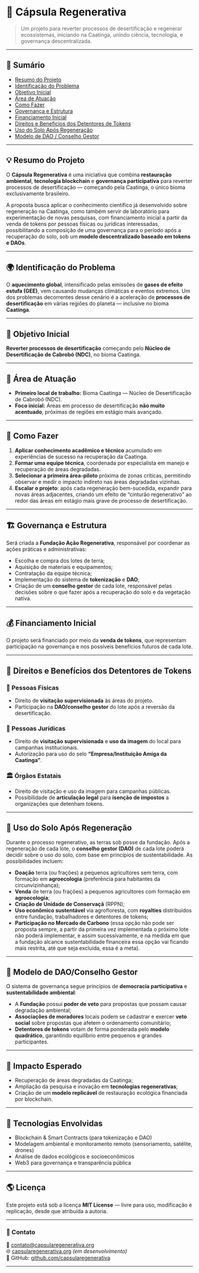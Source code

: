 # 🌱 Cápsula Regenerativa

> Um projeto para reverter processos de desertificação e regenerar ecossistemas, iniciando na Caatinga, unindo ciência, tecnologia, e governança descentralizada.

---

## 🧭 Sumário
- [Resumo do Projeto](#-resumo-do-projeto)
- [Identificação do Problema](#-identificação-do-problema)
- [Objetivo Inicial](#-objetivo-inicial)
- [Área de Atuação](#-área-de-atuação)
- [Como Fazer](#-como-fazer)
- [Governança e Estrutura](#-governança-e-estrutura)
- [Financiamento Inicial](#-financiamento-inicial)
- [Direitos e Benefícios dos Detentores de Tokens](#-direitos-e-benefícios-dos-detentores-de-tokens)
- [Uso do Solo Após Regeneração](#-uso-do-solo-após-regeneração)
- [Modelo de DAO / Conselho Gestor](#-modelo-de-daoconselho-gestor)

---

## 💡 Resumo do Projeto

O **Cápsula Regenerativa** é uma iniciativa que combina **restauração ambiental**, **tecnologia blockchain** e **governança participativa** para reverter processos de desertificação — começando pela Caatinga, o único bioma exclusivamente brasileiro.

A proposta busca aplicar o conhecimento científico já desenvolvido sobre regeneração na Caatinga, como também servir de laboratório para experimentação de novas pesquisas, com financiamento inicial a partir da venda de tokens por pessoas físicas ou jurídicas interessadas, possibilitando a composição de uma governança para o período após a recuperação do solo, sob um **modelo descentralizado baseado em tokens e DAOs**.

---

## 🌍 Identificação do Problema

O **aquecimento global**, intensificado pelas emissões de **gases de efeito estufa (GEE)**, vem causando mudanças climáticas e eventos extremos. Um dos problemas decorrentes desse cenário é a aceleração de **processos de desertificação** em várias regiões do planeta — inclusive no bioma **Caatinga**.

---

## 🎯 Objetivo Inicial

**Reverter processos de desertificação** começando pelo **Núcleo de Desertificação de Cabrobó (NDC)**, no bioma Caatinga.

---

## 📍 Área de Atuação

- **Primeiro local de trabalho:** Bioma Caatinga — Núcleo de Desertificação de Cabrobó (NDC).  
- **Foco inicial:** Áreas em processo de desertificação **não muito acentuado**, próximas de regiões em estágio mais avançado.

---

## 🔧 Como Fazer

1. **Aplicar conhecimento acadêmico e técnico** acumulado em experiências de sucesso na recuperação da Caatinga.  
2. **Formar uma equipe técnica**, coordenada por especialista em manejo e recuperação de áreas degradadas.
3. **Selecionar a primeira área-piloto** próxima de zonas críticas, permitindo observar e medir o impacto indireto nas áreas degradadas vizinhas.  
4. **Escalar o projeto**: após cada regeneração bem-sucedida, expandir para novas áreas adjacentes, criando um efeito de “cinturão regenerativo” ao redor das áreas em estágio mais grave de processo de desertificação.  

---

## 🏗️ Governança e Estrutura

Será criada a **Fundação Ação Regenerativa**, responsável por coordenar as ações práticas e administrativas:

- Escolha e compra dos lotes de terra;  
- Aquisição de materiais e equipamentos;  
- Contratação da equipe técnica;  
- Implementação do sistema de **tokenização** e **DAO**;  
- Criação de um **conselho gestor** de cada lote, responsável pelas decisões sobre o que fazer após a recuperação do solo e da vegetação nativa.

---

## 💰 Financiamento Inicial

O projeto será financiado por meio da **venda de tokens**, que representam participação na governança e nos possíveis benefícios futuros de cada lote.

---

## 🤝 Direitos e Benefícios dos Detentores de Tokens

### 👤 Pessoas Físicas
- Direito de **visitação supervisionada** às áreas do projeto.  
- Participação na **DAO/conselho gestor** do lote após a reversão da desertificação.

### 🏢 Pessoas Jurídicas
- Direito de **visitação supervisionada** e **uso da imagem** do local para campanhas institucionais.  
- Autorização para uso do selo **“Empresa/Instituição Amiga da Caatinga”**.

### 🏛️ Órgãos Estatais
- Direito de visitação e uso da imagem para campanhas públicas.  
- Possibilidade de **articulação legal** para **isenção de impostos** a organizações que detenham tokens.

---

## 🌾 Uso do Solo Após Regeneração

Durante o processo regenerativo, as terras  sob posse da fundação. Após a regeneração de cada lote, o **conselho gestor (DAO)** de cada lote poderá decidir sobre o uso do solo, com base em princípios de sustentabilidade. As possibilidades incluem:

- **Doação** terra (ou frações) a pequenos agricultores sem terra, com formação em **agroecologia** (preferência para habitantes da circunvizinhança);  
- **Venda** de terra (ou frações) a pequenos agricultores com formação em **agroecologia**;  
- **Criação de Unidade de Conservaçã** (RPPN);  
- **Uso econômico sustentável** via agrofloresta, com **royalties** distribuídos entre fundação, trabalhadores e detentores de tokens;  
- **Participação no Mercado de Carbono** (essa opção não pode ser proposta sempre, a partir da primeira vez implementada o próximo lote não poderá implementar, e assim sucessivamente, e na medida em que a fundação alcance sustentabilidade financeira essa opção vai ficando mais restrita, até que seja excluída, essa é a meta).

---

## 🧩 Modelo de DAO/Conselho Gestor

O sistema de governança segue princípios de **democracia participativa** e **sustentabilidade ambiental**:

- A **Fundação** possui **poder de veto** para propostas que possam causar degradação ambiental;  
- **Associações de moradores** locais podem se cadastrar e exercer **veto social** sobre propostas que afetem o ordenamento comunitário;  
- **Detentores de tokens** votam de forma ponderada pelo **modelo quadrático**, garantindo equilíbrio entre pequenos e grandes participantes.

---

## 🌱 Impacto Esperado

- Recuperação de áreas degradadas da Caatinga;  
- Ampliação da pesquisa e inovação em **tecnologias regenerativas**;  
- Criação de um **modelo replicável** de restauração ecológica financiada por blockchain.

---

## 🧠 Tecnologias Envolvidas
- Blockchain & Smart Contracts (para tokenização e DAO)  
- Modelagem ambiental e monitoramento remoto (sensoriamento, satélite, drones)  
- Análise de dados ecológicos e socioeconômicos  
- Web3 para governança e transparência pública  

---

## 🌎 Licença

Este projeto está sob a licença **MIT License** — livre para uso, modificação e replicação, desde que atribuída a autoria.

---

### 💬 Contato

📧 contato@capsularegenerativa.org  
🌐 [capsularegenerativa.org](#) *(em desenvolvimento)*  
🐙 GitHub: [github.com/capsularegenerativa](#)

---

